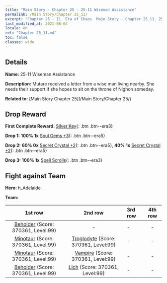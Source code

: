 ```yaml
---
title: "Main Story - Chapter 25 - 25-11 Wiseman Assistance"
permalink: /Main Story/Chapter 25_11/
excerpt: "Chapter 25 - 11. Era of Chaos  Main Story - Chapter 25_11. 25-11 Wiseman Assistance"
last_modified_at: 2021-08-04
locale: en
ref: "Chapter 25_11.md"
toc: false
classes: wide
---
```


## Details

 **Name:** 25-11 Wiseman Assistance

 **Description:** Mutare received a letter from a wise man living nearby. She needs their support if she hopes to sit on the throne of Nighon someday.

 **Related to:** [Main Story Chapter 25](/Main Story/Chapter 25/)

## Drop Reward

 **First Complete Reward:** [Silver Key](/Items/con_693/){: .btn .btn--era3}

 **Drop 1:** **100% 1x** [Soul Gems +3](/Items/mat_86/){: .btn .btn--era5}

 **Drop 2:** **60% 0x** [Secret Crystal +2](/Items/mat_80/){: .btn .btn--era5}, **40% 1x** [Secret Crystal +2](/Items/mat_80/){: .btn .btn--era5}

 **Drop 3:** **100% 1x** [Spell Scrolls](/Items/con_694/){: .btn .btn--era3}


## Fight against Team
 **Hero:** h_Adelaide

 **Team:**


  | 1st row | 2nd row | 3rd row | 4th row |
  |:----:|:----:|:----|:----:|
  | [Beholder](/units/Beholder/) (Score: 370361, Level:99)  | - | - | - |
  | [Minotaur](/units/Minotaur/) (Score: 370361, Level:99)  | [Troglodyte](/units/Troglodyte/) (Score: 370361, Level:99)  | - | - |
  | [Minotaur](/units/Minotaur/) (Score: 370361, Level:99)  | [Vampire](/units/Vampire/) (Score: 370361, Level:99)  | - | - |
  | [Beholder](/units/Beholder/) (Score: 370361, Level:99)  | [Lich](/units/Lich/) (Score: 370361, Level:99)  | - | - |


